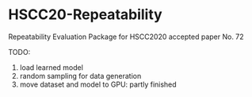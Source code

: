 # HSCC20-Repeatability
Repeatability Evaluation Package for HSCC2020 accepted paper No. 72

TODO:

1. load learned model
2. random sampling for data generation
3. move dataset and model to GPU: partly finished  
